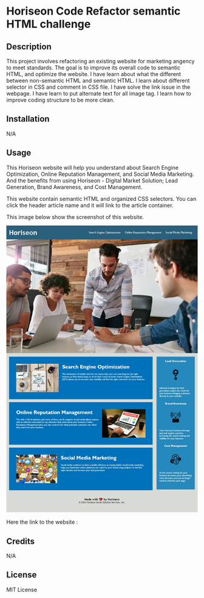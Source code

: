 # Horiseon Code Refactor semantic HTML challenge

## Description

This project involves refactoring an existing website for marketing angency to meet standards. The goal is to improve its overall code to semantic HTML, and optimize the website.
I have learn about what the different between non-semantic HTML and semantic HTML. I learn about different selector in CSS and comment in CSS file. I have solve the link issue in the webpage. I have learn to put alternate text for all image tag. I learn how to improve coding structure to be more clean.

## Installation

N/A

## Usage

This Horiseon website will help you understand about Search Engine Optimization, Online Reputation Management, and Social Media Marketing. And the benefits from using Horiseon - Digital Market Solution; Lead Generation, Brand Awareness, and Cost Management.

This website contain semantic HTML and organized CSS selectors.
You can click the header article name and it will link to the article container.

This image below show the screenshot of this website.

![Horiseon-Digital-Market-Screenshot](assets/images/Screenshot-Fon-Horiseon-01.JPG)

Here the link to the website
:
## Credits

N/A

## License

MIT License
